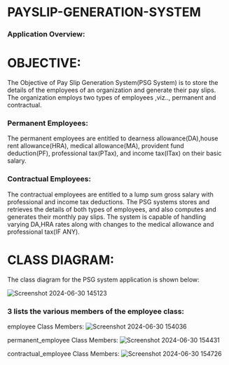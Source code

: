 # PAYSLIP-GENERATION-SYSTEM
### **Application Overview:**
# OBJECTIVE:
The Objective of Pay Slip Generation System(PSG System) is to store the details of the employees of an organization and generate their pay slips. The organization employs two types of employees ,viz.., permanent and contractual.

### Permanent Employees:
The permanent employees are entitled to dearness allowance(DA),house rent allowance(HRA), medical allowance(MA), provident fund deduction(PF), professional tax(PTax), and income tax(ITax) on their basic salary.

### Contractual Employees:
The contractual employees are entitled to a lump sum gross salary with professional and income tax deductions. The PSG systems stores and retrieves the details of both types of employees, and also computes and generates their monthly pay slips. The system is capable of handling varying DA,HRA rates along with changes to the medical allowance and professional tax(IF ANY).

# CLASS DIAGRAM:
The class diagram for the PSG system application is shown below:

![Screenshot 2024-06-30 145123](https://github.com/AnubhavSaxena3/Payslip-generator-system/assets/113455210/00a9c6dd-4cee-472b-be87-b9bd4c31fdde)

### 3 lists the various members of the employee class:

employee Class Members:
![Screenshot 2024-06-30 154036](https://github.com/AnubhavSaxena3/Payslip-generator-system/assets/113455210/bf0233a9-7235-4447-bd47-7b222d014ecb)

permanent_employee Class Members:
![Screenshot 2024-06-30 154431](https://github.com/AnubhavSaxena3/Payslip-generator-system/assets/113455210/9764a7cd-2a76-4c36-adfe-e8c3a4da4a25)

contractual_employee Class Members:
![Screenshot 2024-06-30 154726](https://github.com/AnubhavSaxena3/Payslip-generator-system/assets/113455210/78160a6e-2bfc-4e6a-9c97-cfef723e154c)
